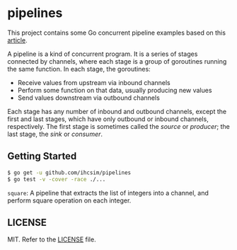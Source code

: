 # pipelines
This project contains some Go concurrent pipeline examples based on this [article](https://blog.golang.org/pipelines).

A pipeline is a kind of concurrent program. It is a series of stages connected by channels, where each stage is a group of goroutines running the same function. In each stage, the goroutines:

* Receive values from upstream via inbound channels
* Perform some function on that data, usually producing new values
* Send values downstream via outbound channels

Each stage has any number of inbound and outbound channels, except the first and last stages, which have only outbound or inbound channels, respectively. The first stage is sometimes called the _source_ or _producer_; the last stage, the _sink_ or _consumer_.

## Getting Started

```sh
$ go get -u github.com/ihcsim/pipelines
$ go test -v -cover -race ./...
```

`square`: A pipeline that extracts the list of integers into a channel, and perform square operation on each integer.

## LICENSE
MIT. Refer to the [LICENSE](LICENSE) file.
